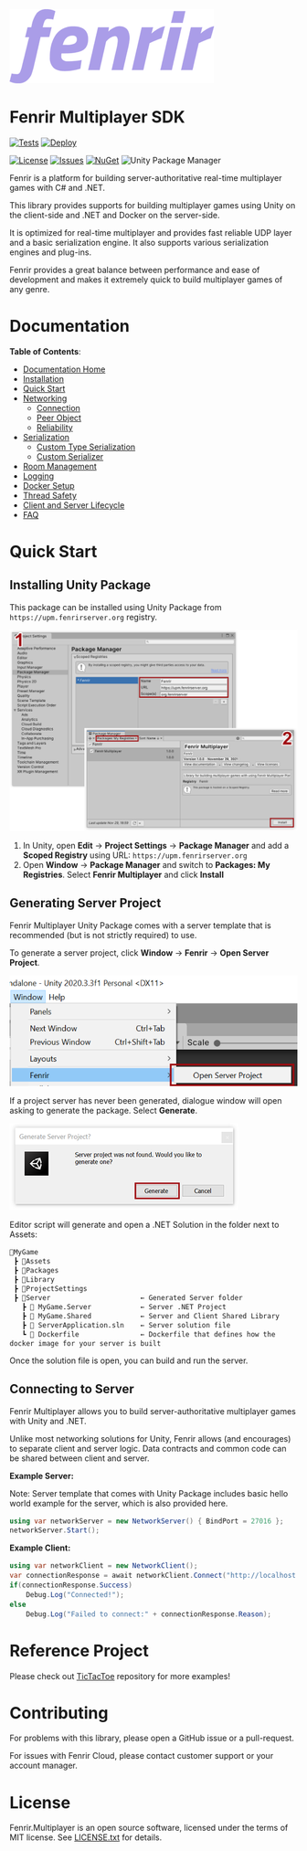 ![Fenrir Multiplayer](/docs/images/FenrirLogo.png)

# Fenrir Multiplayer SDK

[![Tests](https://github.com/FenrirServer/Fenrir.Multiplayer/actions/workflows/test.yml/badge.svg)](https://github.com/FenrirServer/Fenrir.Multiplayer/actions/workflows/test.yml)
[![Deploy](https://github.com/FenrirServer/Fenrir.Multiplayer/actions/workflows/deploy.yml/badge.svg)](https://github.com/FenrirServer/Fenrir.Multiplayer/actions/workflows/deploy.yml)

[![License](https://img.shields.io/github/license/FenrirServer/Fenrir.Multiplayer)](https://github.com/FenrirServer/Fenrir.Multiplayer/blob/master/LICENSE.txt)
[![Issues](https://img.shields.io/github/issues/FenrirServer/Fenrir.Multiplayer)](https://github.com/FenrirServer/Fenrir.Multiplayer/issues)
[![NuGet](https://img.shields.io/nuget/v/Fenrir.Multiplayer)](https://www.nuget.org/packages/Fenrir.Multiplayer/)
![Unity Package Manager](https://img.shields.io/npm/v/org.fenrirserver.multiplayer/latest?registry_uri=https%3A%2F%2Fupm.fenrirserver.org)

Fenrir is a platform for building server-authoritative real-time multiplayer games with C# and .NET.

This library provides supports for building multiplayer games using Unity on the client-side and .NET and Docker on the server-side.

It is optimized for real-time multiplayer and provides fast reliable UDP layer and a basic serialization engine. It also supports various serialization engines and plug-ins.

Fenrir provides a great balance between performance and ease of development and makes it extremely quick to build multiplayer games of any genre.

# Documentation

**Table of Contents**:

- [Documentation Home](docs/DocumentationIndex.md)
- [Installation](docs/Installation.md)
- [Quick Start](docs/QuickStart.md)
- [Networking](docs/NetworkingBasics.md)
  - [Connection](docs/Connection.md)
  - [Peer Object](docs/PeerObject.md)
  - [Reliability](docs/Reliability.md)
- [Serialization](docs/Serialization.md)
  - [Custom Type Serialization](docs/CustomTypeSerialization.md)
  - [Custom Serializer](docs/CustomSerializer.md)
- [Room Management](docs/RoomManagementBasics.md)
- [Logging](docs/Logging.md)
- [Docker Setup](docs/DockerBasics.md)
- [Thread Safety](docs/ThreadSafety.md)
- [Client and Server Lifecycle](docs/Lifecycle.md)
- [FAQ](docs/FAQ.md)

# Quick Start

## Installing Unity Package

This package can be installed using Unity Package from `https://upm.fenrirserver.org` registry.

![Fenrir Multiplayer](/docs/images/UnityPackageManager.png)

1. In Unity, open **Edit** → **Project Settings** → **Package Manager** and add a **Scoped Registry** using URL: `https://upm.fenrirserver.org`
2. Open **Window** → **Package Manager** and switch to **Packages: My Registries**. Select **Fenrir Multiplayer** and click **Install**

## Generating Server Project

Fenrir Multiplayer Unity Package comes with a server template that is recommended (but is not strictly required) to use.

To generate a server project, click **Window** → **Fenrir** → **Open Server Project**.

![Server Project](/docs/images/OpenServerProject.png)

If a project server has never been generated, dialogue window will open asking to generate the package. Select **Generate**.

![Generate Server Project](/docs/images/GenerateServerProject.png)

Editor script will generate and open a .NET Solution in the folder next to Assets:

```
📂MyGame
 ┣ 📂Assets
 ┣ 📂Packages
 ┣ 📂Library
 ┣ 📂ProjectSettings
 ┣ 📁Server                      ← Generated Server folder
   ┣ 📂 MyGame.Server            ← Server .NET Project 
   ┣ 📂 MyGame.Shared            ← Server and Client Shared Library
   ┣ 📄 ServerApplication.sln    ← Server solution file
   ┗ 📄 Dockerfile               ← Dockerfile that defines how the docker image for your server is built
```

Once the solution file is open, you can build and run the server.

## Connecting to Server

Fenrir Multiplayer allows you to build server-authoritative multiplayer games with Unity and .NET.

Unlike most networking solutions for Unity, Fenrir allows (and encourages) to separate client and server logic.
Data contracts and common code can be shared between client and server.

**Example Server:**

Note: Server template that comes with Unity Package includes basic hello world example for the server, which is also provided here.

```csharp
using var networkServer = new NetworkServer() { BindPort = 27016 };
networkServer.Start();
```

**Example Client:**

```csharp
using var networkClient = new NetworkClient();
var connectionResponse = await networkClient.Connect("http://localhost:27016");
if(connectionResponse.Success)
    Debug.Log("Connected!");
else
    Debug.Log("Failed to connect:" + connectionResponse.Reason);
```

# Reference Project

Please check out [TicTacToe](https://github.com/FenrirServer/Examples-TicTacToe/) repository for more examples!

# Contributing

For problems with this library, please open a GitHub issue or a pull-request. 

For issues with Fenrir Cloud, please contact customer support or your account manager.

# License

Fenrir.Multiplayer is an open source software, licensed under the terms of MIT license. See [LICENSE.txt](/LICENSE.txt) for details.
